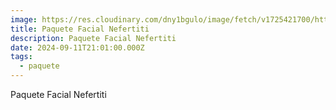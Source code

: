 ```yaml
---
image: https://res.cloudinary.com/dny1bgulo/image/fetch/v1725421700/https://res.cloudinary.com/dny1bgulo/image/upload/v1725421141/paquete_nefertiti_zwwhqw.jpg
title: Paquete Facial Nefertiti
description: Paquete Facial Nefertiti
date: 2024-09-11T21:01:00.000Z
tags:
  - paquete
---
```

Paquete Facial Nefertiti
